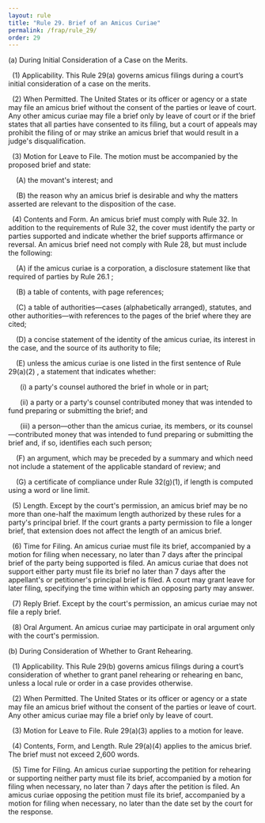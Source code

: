 ```yaml
---
layout: rule
title: "Rule 29. Brief of an Amicus Curiae"
permalink: /frap/rule_29/
order: 29
---
```


(a) During Initial Consideration of a Case on the Merits.


&nbsp;&nbsp;(1) Applicability. This Rule 29(a) governs amicus filings during a court’s initial consideration of a case on the merits.


&nbsp;&nbsp;(2) When Permitted. The United States or its officer or agency or a state may file an amicus brief without the consent of the parties or leave of court. Any other amicus curiae may file a brief only by leave of court or if the brief states that all parties have consented to its filing, but a court of appeals may prohibit the filing of or may strike an amicus brief that would result in a judge's disqualification.


&nbsp;&nbsp;(3) Motion for Leave to File. The motion must be accompanied by the proposed brief and state:


&nbsp;&nbsp;&nbsp;&nbsp;(A) the movant's interest; and


&nbsp;&nbsp;&nbsp;&nbsp;(B) the reason why an amicus brief is desirable and why the matters asserted are relevant to the disposition of the case.


&nbsp;&nbsp;(4) Contents and Form. An amicus brief must comply with Rule 32. In addition to the requirements of Rule 32, the cover must identify the party or parties supported and indicate whether the brief supports affirmance or reversal. An amicus brief need not comply with Rule 28, but must include the following:


&nbsp;&nbsp;&nbsp;&nbsp;(A) if the amicus curiae is a corporation, a disclosure statement like that required of parties by Rule 26.1 ;


&nbsp;&nbsp;&nbsp;&nbsp;(B) a table of contents, with page references;


&nbsp;&nbsp;&nbsp;&nbsp;(C) a table of authorities—cases (alphabetically arranged), statutes, and other authorities—with references to the pages of the brief where they are cited;


&nbsp;&nbsp;&nbsp;&nbsp;(D) a concise statement of the identity of the amicus curiae, its interest in the case, and the source of its authority to file;


&nbsp;&nbsp;&nbsp;&nbsp;(E) unless the amicus curiae is one listed in the first sentence of Rule 29(a)(2) , a statement that indicates whether:


&nbsp;&nbsp;&nbsp;&nbsp;&nbsp;&nbsp;(i) a party's counsel authored the brief in whole or in part;


&nbsp;&nbsp;&nbsp;&nbsp;&nbsp;&nbsp;(ii) a party or a party's counsel contributed money that was intended to fund preparing or submitting the brief; and


&nbsp;&nbsp;&nbsp;&nbsp;&nbsp;&nbsp;(iii) a person—other than the amicus curiae, its members, or its counsel—contributed money that was intended to fund preparing or submitting the brief and, if so, identifies each such person;


&nbsp;&nbsp;&nbsp;&nbsp;(F) an argument, which may be preceded by a summary and which need not include a statement of the applicable standard of review; and


&nbsp;&nbsp;&nbsp;&nbsp;(G) a certificate of compliance under Rule 32(g)(1), if length is computed using a word or line limit.


&nbsp;&nbsp;(5) Length. Except by the court's permission, an amicus brief may be no more than one-half the maximum length authorized by these rules for a party's principal brief. If the court grants a party permission to file a longer brief, that extension does not affect the length of an amicus brief.


&nbsp;&nbsp;(6) Time for Filing. An amicus curiae must file its brief, accompanied by a motion for filing when necessary, no later than 7 days after the principal brief of the party being supported is filed. An amicus curiae that does not support either party must file its brief no later than 7 days after the appellant's or petitioner's principal brief is filed. A court may grant leave for later filing, specifying the time within which an opposing party may answer.


&nbsp;&nbsp;(7) Reply Brief. Except by the court's permission, an amicus curiae may not file a reply brief.


&nbsp;&nbsp;(8) Oral Argument. An amicus curiae may participate in oral argument only with the court's permission.


(b) During Consideration of Whether to Grant Rehearing.


&nbsp;&nbsp;(1) Applicability. This Rule 29(b) governs amicus filings during a court’s consideration of whether to grant panel rehearing or rehearing en banc, unless a local rule or order in a case provides otherwise.


&nbsp;&nbsp;(2) When Permitted. The United States or its officer or agency or a state may file an amicus brief without the consent of the parties or leave of court. Any other amicus curiae may file a brief only by leave of court.


&nbsp;&nbsp;(3) Motion for Leave to File. Rule 29(a)(3) applies to a motion for leave.


&nbsp;&nbsp;(4) Contents, Form, and Length. Rule 29(a)(4) applies to the amicus brief. The brief must not exceed 2,600 words.


&nbsp;&nbsp;(5) Time for Filing. An amicus curiae supporting the petition for rehearing or supporting neither party must file its brief, accompanied by a motion for filing when necessary, no later than 7 days after the petition is filed. An amicus curiae opposing the petition must file its brief, accompanied by a motion for filing when necessary, no later than the date set by the court for the response.